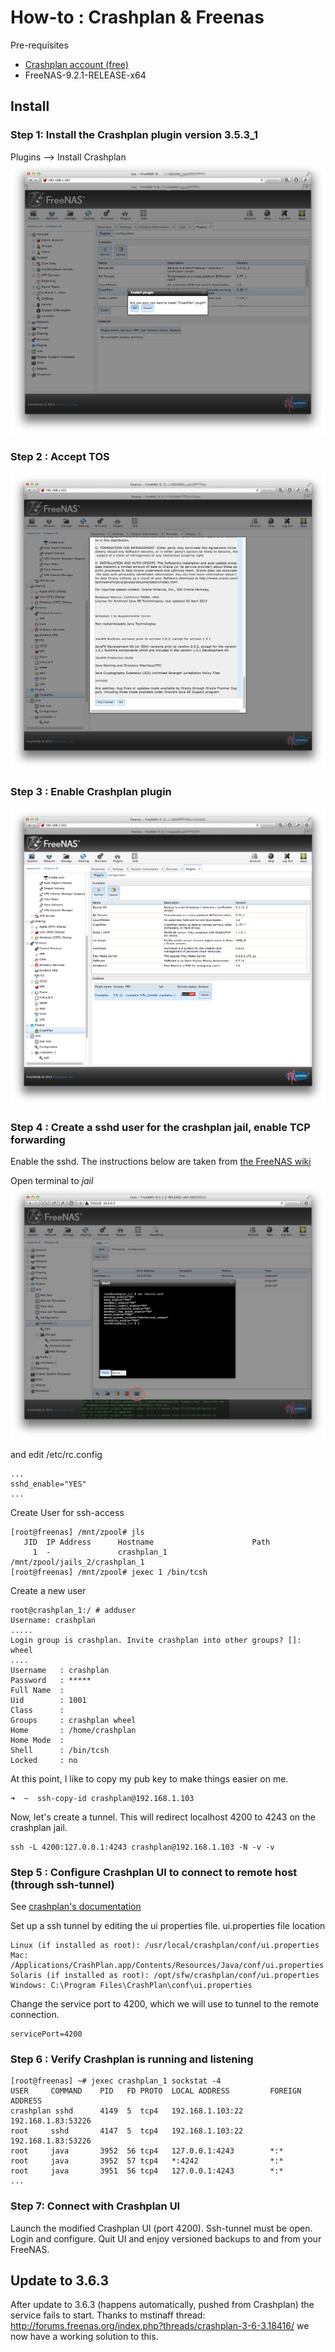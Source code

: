 # How-to : Crashplan & Freenas

Pre-requisites

* [Crashplan account (free)](http://www.crashplan.com/)
* FreeNAS-9.2.1-RELEASE-x64

## Install

### Step 1: Install the Crashplan plugin version 3.5.3_1

Plugins --> Install Crashplan
![Crashplan plugin](p1.png)

### Step 2 : Accept TOS
![TOS](p2.png)

### Step 3 : Enable Crashplan plugin
![Turn on service](p3.png)

### Step 4 : Create a sshd user for the crashplan jail, enable TCP forwarding

Enable the sshd. The instructions below are taken from [the FreeNAS wiki](http://doc.freenas.org/index.php/Adding_Jails#Accessing_the_Command_Line_of_a_Jail)

Open terminal to _jail_
![Edit jail:/etc/rc.config](p4.png)

and edit /etc/rc.config
```
...
sshd_enable="YES"
...
```

Create User for ssh-access
```
[root@freenas] /mnt/zpool# jls
   JID  IP Address      Hostname                      Path
     1  -               crashplan_1                   /mnt/zpool/jails_2/crashplan_1
[root@freenas] /mnt/zpool# jexec 1 /bin/tcsh
```
Create a new user
```
root@crashplan_1:/ # adduser
Username: crashplan
.....
Login group is crashplan. Invite crashplan into other groups? []: wheel
....
Username   : crashplan
Password   : *****
Full Name  :
Uid        : 1001
Class      :
Groups     : crashplan wheel
Home       : /home/crashplan
Home Mode  :
Shell      : /bin/tcsh
Locked     : no
```

At this point, I like to copy my pub key to make things easier on me.

```
➜  ~  ssh-copy-id crashplan@192.168.1.103
```

Now, let's create a tunnel. This will redirect localhost 4200 to 4243 on the crashplan jail.

```
ssh -L 4200:127.0.0.1:4243 crashplan@192.168.1.103 -N -v -v
```


### Step 5 : Configure Crashplan UI to connect to remote host (through ssh-tunnel)

See [crashplan's documentation](http://support.crashplan.com/doku.php/how_to/configure_a_headless_client)

Set up a ssh tunnel by editing the ui properties file. ui.properties file location

```
Linux (if installed as root): /usr/local/crashplan/conf/ui.properties
Mac: /Applications/CrashPlan.app/Contents/Resources/Java/conf/ui.properties
Solaris (if installed as root): /opt/sfw/crashplan/conf/ui.properties
Windows: C:\Program Files\CrashPlan\conf\ui.properties
```

Change the service port to 4200, which we will use to tunnel to the remote connection.

```
servicePort=4200
```

### Step 6 : Verify Crashplan is running and listening

```
[root@freenas] ~# jexec crashplan_1 sockstat -4
USER     COMMAND    PID   FD PROTO  LOCAL ADDRESS         FOREIGN ADDRESS
crashplan sshd      4149  5  tcp4   192.168.1.103:22      192.168.1.83:53226
root     sshd       4147  5  tcp4   192.168.1.103:22      192.168.1.83:53226
root     java       3952  56 tcp4   127.0.0.1:4243        *:*
root     java       3952  57 tcp4   *:4242                *:*
root     java       3951  56 tcp4   127.0.0.1:4243        *:*
...
```
### Step 7: Connect with Crashplan UI

Launch the modified Crashplan UI (port 4200). Ssh-tunnel must be open. Login and configure. Quit UI and enjoy versioned backups to and from your FreeNAS.

## Update to 3.6.3

After update to 3.6.3 (happens automatically, pushed from Crashplan) the service fails to start. Thanks to mstinaff thread: http://forums.freenas.org/index.php?threads/crashplan-3-6-3.18416/ we now have a working solution to this.